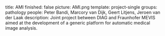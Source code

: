 title: AMI
finished: false 
picture: AMI.png
template: project-single
groups: pathology
people: Peter Bandi, Marcory van Dijk, Geert Litjens, Jeroen van der Laak
description: Joint project between DIAG and Fraunhofer MEVIS aimed at the development of a generic platform for automatic medical image analysis.

